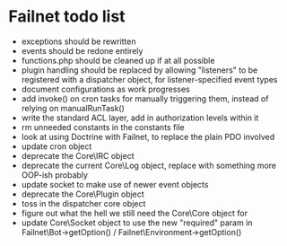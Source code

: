 # Failnet todo list

* exceptions should be rewritten
* events should be redone entirely
* functions.php should be cleaned up if at all possible
* plugin handling should be replaced by allowing "listeners" to be registered with a dispatcher object, for listener-specified event types
* document configurations as work progresses
* add invoke() on cron tasks for manually triggering them, instead of relying on manualRunTask()
* write the standard ACL layer, add in authorization levels within it
* rm unneeded constants in the constants file
* look at using Doctrine with Failnet, to replace the plain PDO involved
* update cron object
* deprecate the Core\IRC object
* deprecate the current Core\Log object, replace with something more OOP-ish probably
* update socket to make use of newer event objects
* deprecate the Core\Plugin object
* toss in the dispatcher core object
* figure out what the hell we still need the Core\Core object for
* update Core\Socket object to use the new "required" param in Failnet\Bot->getOption() / Failnet\Environment->getOption()
